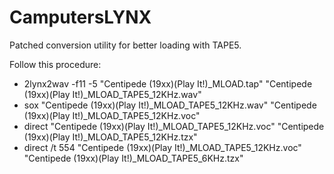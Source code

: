 # CamputersLYNX

Patched conversion utility for better loading with TAPE5.

Follow this procedure:

* 2lynx2wav -f11 -5 "Centipede (19xx)(Play It!)_MLOAD.tap" "Centipede (19xx)(Play It!)_MLOAD_TAPE5_12KHz.wav"
* sox "Centipede (19xx)(Play It!)_MLOAD_TAPE5_12KHz.wav" "Centipede (19xx)(Play It!)_MLOAD_TAPE5_12KHz.voc"
* direct "Centipede (19xx)(Play It!)_MLOAD_TAPE5_12KHz.voc" "Centipede (19xx)(Play It!)_MLOAD_TAPE5_12KHz.tzx"
* direct /t 554 "Centipede (19xx)(Play It!)_MLOAD_TAPE5_12KHz.voc" "Centipede (19xx)(Play It!)_MLOAD_TAPE5_6KHz.tzx"


